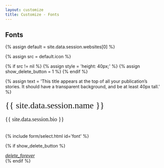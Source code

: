 ```yaml
---
layout: customize
title: Customize - Fonts
---
```


<div class="mdl-card mdl-cell mdl-cell--6-col-desktop mdl-cell--1-offset-tablet mdl-cell--6-col-tablet mdl-cell--4-col-phone">
<div class="mdl-card__title">
    <h2 class="mdl-card__title-text">Fonts</h2>
</div>

<div class="mdl-card__supporting-text">

{% assign default = site.data.session.websites[0] %}

{% assign src = default.icon %}

{% if src != nil  %}
{% assign style = 'height: 40px;' %}
{% assign show_delete_button = 1 %}
{% endif %}

{% assign text = 'This title appears at the top of all your publication’s stories. It should have a transparent background, and be at least 40px tall.' %}


<link rel="stylesheet" href="https://fonts.googleapis.com/css2?family={{ default.font.primary }}&family={{ default.font.secondary }}">
<div style="font-family: '{{ default.font.primary }}', serif; font-size: 28px; line-height: 1.5; margin-bottom: 10px;">{{ site.data.session.name }}</div>
<div style="font-family: '{{ default.font.secondary }}', serif; font-size: 18px; line-height: 1.5;">{{ site.data.session.bio }}</div>

<br>

{% include form/select.html id='font' %}

</div>

{% if show_delete_button %}
<div class="mdl-card__menu">
    <a id="delete_forever" href="#" class="mdl-button mdl-button--icon mdl-js-button mdl-js-ripple-effect">
        <i class="material-icons">delete_forever</i>
    </a>
</div>
{% endif %}

</div>